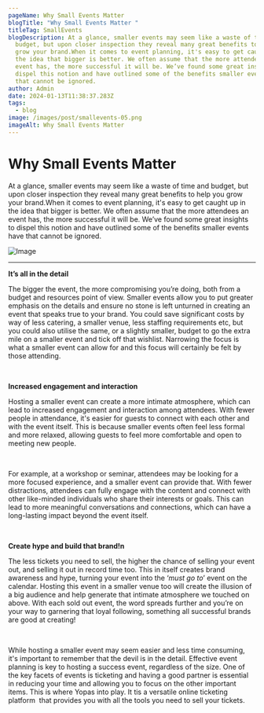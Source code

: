 ```yaml
---
pageName: Why Small Events Matter
blogTitle: "Why Small Events Matter "
titleTag: SmallEvents
blogDescription: At a glance, smaller events may seem like a waste of time and
  budget, but upon closer inspection they reveal many great benefits to help you
  grow your brand.When it comes to event planning, it's easy to get caught up in
  the idea that bigger is better. We often assume that the more attendees an
  event has, the more successful it will be. We’ve found some great insights to
  dispel this notion and have outlined some of the benefits smaller events have
  that cannot be ignored.
author: Admin
date: 2024-01-13T11:38:37.283Z
tags:
  - blog
image: /images/post/smallevents-05.png
imageAlt: Why Small Events Matter
---
```

# Why Small Events Matter

At a glance, smaller events may seem like a waste of time and budget, but upon closer inspection they reveal many great benefits to help you grow your brand.When it comes to event planning, it's easy to get caught up in the idea that bigger is better. We often assume that the more attendees an event has, the more successful it will be. We’ve found some great insights to dispel this notion and have outlined some of the benefits smaller events have that cannot be ignored.

![Image](https://blog.quicket.com/wp-content/uploads/2023/04/SmallEvents-05.png)

- - -

**It’s all in the detail**

The bigger the event, the more compromising you’re doing, both from a budget and resources point of view. Smaller events allow you to put greater emphasis on the details and ensure no stone is left unturned in creating an event that speaks true to your brand. You could save significant costs by way of less catering, a smaller venue, less staffing requirements etc, but you could also utilise the same, or a slightly smaller, budget to go the extra mile on a smaller event and tick off that wishlist. Narrowing the focus is what a smaller event can allow for and this focus will certainly be felt by those attending. 

 

**Increased engagement and interaction**

Hosting a smaller event can create a more intimate atmosphere, which can lead to increased engagement and interaction among attendees. With fewer people in attendance, it's easier for guests to connect with each other and with the event itself. This is because smaller events often feel less formal and more relaxed, allowing guests to feel more comfortable and open to meeting new people.

 

For example, at a workshop or seminar, attendees may be looking for a more focused experience, and a smaller event can provide that. With fewer distractions, attendees can fully engage with the content and connect with other like-minded individuals who share their interests or goals. This can lead to more meaningful conversations and connections, which can have a long-lasting impact beyond the event itself.

 

**Create hype and build that brand!n** 

The less tickets you need to sell, the higher the chance of selling your event out, and selling it out in record time too. This in itself creates brand awareness and hype, turning your event into the ‘*must go to*’ event on the calendar. Hosting this event in a smaller venue too will create the illusion of a big audience and help generate that intimate atmosphere we touched on above. With each sold out event, the word spreads further and you’re on your way to garnering that loyal following, something all successful brands are good at creating! 

 

While hosting a smaller event may seem easier and less time consuming, it's important to remember that the devil is in the detail. Effective event planning is key to hosting a success event, regardless of the size. One of the key facets of events is ticketing and having a good partner is essential in reducing your time and allowing you to focus on the other important items. This is where Yopas into play. It tis a versatile online ticketing platform  that provides you with all the tools you need to sell your tickets.